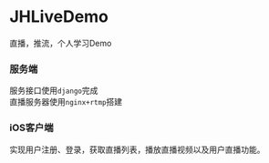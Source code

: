 # JHLiveDemo
直播，推流，个人学习Demo

### 服务端
 
服务接口使用`django`完成   
直播服务器使用`nginx+rtmp`搭建

### iOS客户端
实现用户注册、登录，获取直播列表，播放直播视频以及用户直播功能。
